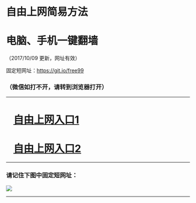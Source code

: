 ﻿# 自由上网简易方法

# 电脑、手机一键翻墙

（2017/10/09 更新，网址有效）

固定短网址：https://git.io/free99

### （微信如打不开，请转到浏览器打开）


***





# &nbsp;&nbsp; <a href="http://ft249422069.fwq-tz-1001.info/fwqtz01.html?t=100900120968 " target="_blank">自由上网入口1</a>
# &nbsp;&nbsp; <a href="http://ft3045925981.fwq-tz-1002.info/fwqtz02.html?t=100900131325 " target="_blank">自由上网入口2</a>
***

### 请记住下图中固定短网址：

<img src="https://s3-us-west-2.amazonaws.com/fwq-1001/yjfq-20170905okok.png" /> 


***

